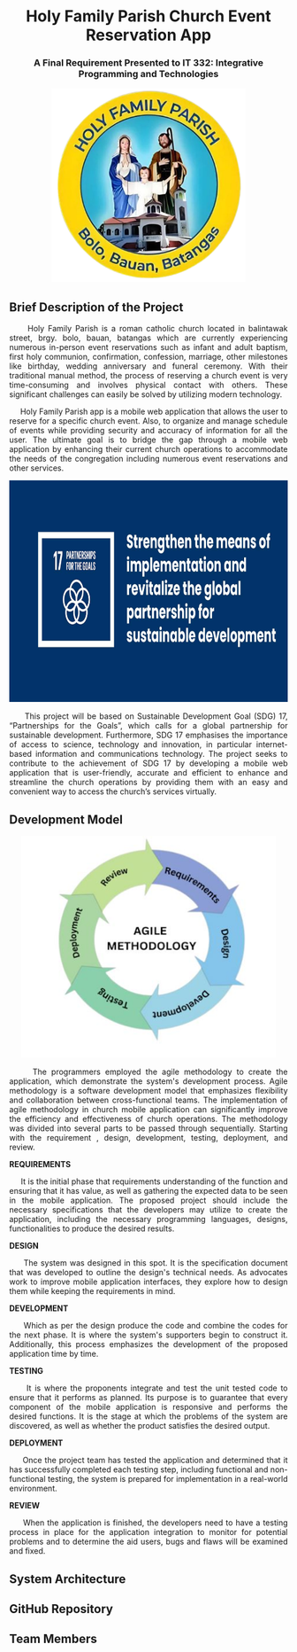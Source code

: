 <h1 align="center"> Holy Family Parish Church Event Reservation App </h1>

<h3 align="center"> A Final Requirement Presented to IT 332: Integrative Programming and Technologies </h3>

<p align="center">
  <img width="350" height="350" src="LOGO.png">
</p>

## Brief Description of the Project

<p align="justify">&nbsp;&nbsp;&nbsp;&nbsp; Holy Family Parish is a roman catholic church located in balintawak street, brgy. bolo, bauan, batangas which are currently experiencing numerous in-person event reservations such as infant and adult baptism, first holy communion, confirmation, confession, marriage, other milestones like birthday, wedding anniversary and funeral ceremony. With their traditional manual method, the process of reserving a church event is very time-consuming and involves physical contact with others. These significant challenges can easily be solved by utilizing modern technology. </p> 

<p align="justify">&nbsp;&nbsp;&nbsp;&nbsp; Holy Family Parish app is a mobile web application that allows the user to reserve for a specific church event. Also, to organize and manage schedule of events while providing security and accuracy of information for all the user. The ultimate goal is to bridge the gap through a mobile web application by enhancing their current church operations to accommodate the needs of the congregation including numerous event reservations and other services. </p>

<p align="center">
  <img width="900" height="400" src="SDG.jpg">
</p>

<p align="justify">&nbsp;&nbsp;&nbsp;&nbsp; This project will be based on Sustainable Development Goal (SDG) 17, “Partnerships for the Goals”, which calls for a global partnership for sustainable development. Furthermore, SDG 17 emphasises the importance of access to science, technology and innovation, in particular internet-based information and communications technology. The project seeks to contribute to the achievement of SDG 17 by developing a mobile web application that is user-friendly, accurate and efficient to enhance and streamline the church operations by providing them with an easy and convenient way to access the church’s services virtually. </p>

## Development Model

<p align="center">
  <img width="460" height="400" src="SDM.JPG">
</p>

<p align="justify">&nbsp;&nbsp;&nbsp;&nbsp; The programmers employed the agile methodology to create the application, which demonstrate the system's development process.  Agile methodology is a software development model that emphasizes flexibility and collaboration between cross-functional teams. The implementation of agile methodology in church mobile application  can significantly improve the efficiency and effectiveness of church operations. The methodology was divided into several parts to be passed through sequentially. Starting with the requirement , design, development, testing, deployment, and  review. </p>

**REQUIREMENTS**
<p align="justify">&nbsp;&nbsp;&nbsp;&nbsp; It is the initial phase that requirements understanding of the function and ensuring that it has value, as well as gathering the expected data to be seen in the mobile application. The proposed project should include the necessary specifications that the developers may utilize to create the application, including the necessary programming languages, designs, functionalities to produce the desired results. </p>

**DESIGN**
<p align="justify">&nbsp;&nbsp;&nbsp;&nbsp; The system was designed in this spot. It is the specification document that was developed to outline the design's technical needs. As advocates work to improve mobile application  interfaces, they explore how to design them while keeping the requirements in mind. </p>

**DEVELOPMENT**
<p align="justify">&nbsp;&nbsp;&nbsp;&nbsp; Which as per the design produce the code and combine the codes for the next phase. It is where the system's supporters begin to construct it. Additionally, this process emphasizes the development of the proposed application time by time. </p>

**TESTING**
<p align="justify">&nbsp;&nbsp;&nbsp;&nbsp; It is where the proponents integrate and test the unit tested code to ensure that it performs as planned. Its purpose is to guarantee that every component of the mobile application  is responsive and performs the desired functions. It is the stage at which the problems of the system are discovered, as well as whether the product satisfies the desired output. </p>

**DEPLOYMENT**
<p align="justify">&nbsp;&nbsp;&nbsp;&nbsp; Once the project team has tested the application and determined that it has successfully completed each testing step, including functional and non-functional testing, the system is prepared for implementation in a real-world environment. </p>

**REVIEW**
<p align="justify">&nbsp;&nbsp;&nbsp;&nbsp; When the application is finished, the developers need to have a testing process in place for the application integration to monitor for potential problems and to determine the aid users, bugs and flaws will be examined and fixed. </p>

## System Architecture

## GitHub Repository

## Team Members
